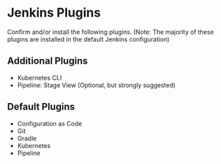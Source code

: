 # Jenkins Plugins

Confirm and/or install the following plugins. (Note: The majority of these plugins are installed in the default Jenkins configuration)

## Additional Plugins

* Kubernetes CLI
* Pipeline: Stage View (Optional, but strongly suggested)

## Default Plugins

* Configuration as Code
* Git
* Gradle
* Kubernetes
* Pipeline
